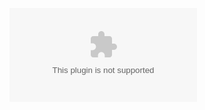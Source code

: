 
![image](https://github.com/pallavi9019/M2_DISTANCE/blob/2ae737a8bf943871d9633f1ed367e46bb209ad26/2_Design/Flowchart/distance%20flow%20chart.pptx)
